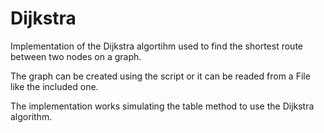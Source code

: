# Dijkstra
Implementation of the Dijkstra algortihm used to find the shortest route between two nodes on a graph.

The graph can be created using the script or it can be readed from a File like the included one.  

The implementation works simulating the table method to use the Dijkstra algorithm.
